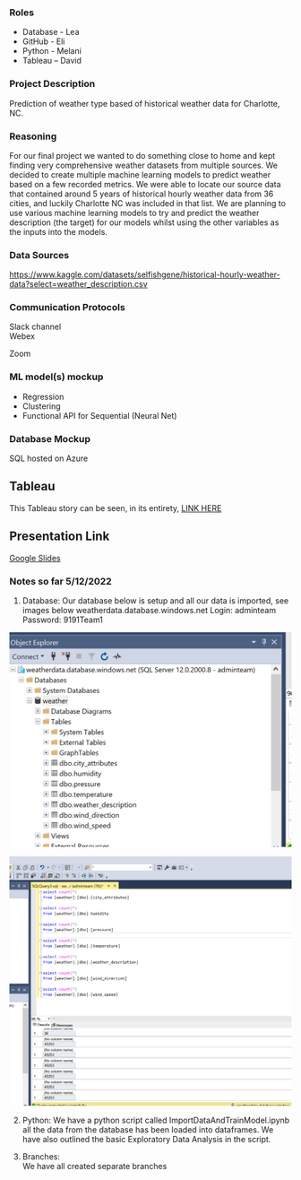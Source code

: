 ### Roles

* Database - Lea
* GitHub - Eli
* Python - Melani
* Tableau – David

### Project Description 

Prediction of weather type based of historical weather data for Charlotte, NC.

### Reasoning

For our final project we wanted to do something close to home and kept finding very comprehensive weather datasets from multiple sources. We decided to create multiple machine learning models to predict weather based on a few recorded metrics. We were able to locate our source data that contained around 5 years of historical hourly weather data from 36 cities, and luckily Charlotte NC was included in that list. We are planning to use various machine learning models to try and predict the weather description (the target) for our models whilst using the other variables as the inputs into the models. 

### Data Sources

https://www.kaggle.com/datasets/selfishgene/historical-hourly-weather-data?select=weather_description.csv

### Communication Protocols

Slack channel  
Webex

Zoom

### ML model(s) mockup
* Regression
* Clustering
* Functional API for Sequential (Neural Net) 

### Database Mockup

SQL hosted on Azure

## Tableau

This Tableau story can be seen, in its entirety, [LINK HERE](https://public.tableau.com/app/profile/melanie.rhoden/viz/BestFinalProject_16536877692760/StoryFinal?publish=yes)

## Presentation Link

[Google Slides](https://docs.google.com/presentation/d/1DPXJdAY_6TbF73wvtwNqNIx2ekhB3iurYB-B_wn71Q8/edit?skip_itp2_check=true&pli=1#slide=id.g12e2703f504_0_1118)



### Notes so far 5/12/2022

1) Database:
Our database below is setup and all our data is imported, see images below
weatherdata.database.windows.net
Login: adminteam
Password: 9191Team1

![Results1](Resources/DatabaseTables.png)

![Results2](Resources/Queries.png)

2) Python:
We have a python script called ImportDataAndTrainModel.ipynb all the data from the database has been loaded into dataframes.  We have also outlined the basic Exploratory Data Analysis in the script.

3) Branches:  
We have all created separate branches

